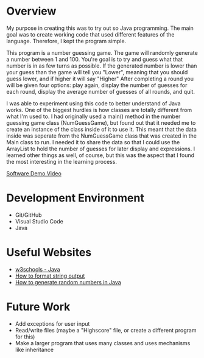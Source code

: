 # Overview

My purpose in creating this was to try out so Java programming.
The main goal was to create working code that used different features of the language. Therefore, I kept the program simple.

This program is a number guessing game. The game will randomly generate a number between 1 and 100. You're goal is to try and guess what that number is in as few turns as possible. If the generated number is lower than your guess than the game will tell you "Lower", meaning that you should guess lower, and if higher it will say "Higher" After completing a round you will be given four options: play again, display the number of guesses for each round, display the average number of guesses of all rounds, and quit.

I was able to experiment using this code to better understand of Java works. One of the biggest hurdles is how classes are totally different from what I'm used to. I had originally used a main() method in the number guessing game class (NumGuessGame), but found out that it needed me to create an instance of the class inside of it to use it. This meant that the data inside was seperate from the NumGuessGame class that was created in the Main class to run. I needed it to share the data so that I could use the ArrayList to hold the number of guesses for later display and expressions. I learned other things as well, of course, but this was the aspect that I found the most interesting in the learning process.

[Software Demo Video]()

# Development Environment

* Git/GitHub
* Visual Studio Code
* Java

# Useful Websites

* [w3schools - Java](https://www.w3schools.com/java/default.asp)
* [How to format string output](https://stackoverflow.com/questions/26576909/how-to-format-string-output-so-that-columns-are-evenly-centered)
* [How to generate random numbers in Java](https://www.educative.io/edpresso/how-to-generate-random-numbers-in-java)

# Future Work

* Add exceptions for user input
* Read/write files (maybe a "Highscore" file, or create a different program for this)
* Make a larger program that uses many classes and uses mechanisms like inheritance